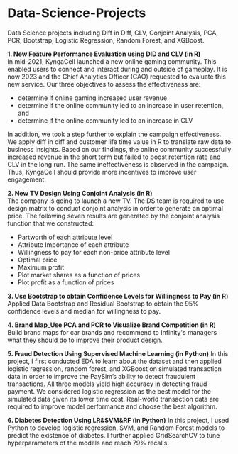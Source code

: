 # Data-Science-Projects
Data Science projects including Diff in Diff, CLV, Conjoint Analysis, PCA, PCR, Bootstrap, Logistic Regression, Random Forest, and XGBoost.

**1. New Feature Performance Evaluation using DID and CLV (in R)** <br>
In mid-2021, KyngaCell launched a new online gaming community. This enabled users to connect and interact during and outside of gameplay. It is now 2023 and the Chief Analytics Officer (CAO) requested to evaluate this new service. Our three objectives to assess the effectiveness are: 
  - determine if online gaming increased user revenue
  - determine if the online community led to an increase in user retention, and 
  - determine if the online community led to an increase in CLV

In addition, we took a step further to explain the campaign effectiveness. We apply diff in diff and customer life time value in R to translate raw data to business insights. Based on our findings, the online community successfully increased revenue in the short term but failed to boost retention rate and CLV in the long run. The same ineffectiveness is observed in the campaign. Thus, KyngaCell should provide more incentives to improve user engagement. 

**2. New TV Design Using Conjoint Analysis (in R)** <br>
The company is going to launch a new TV. The DS team is required to use design matrix to conduct conjoint analysis in order to generate an optimal price. The following seven results are generated by the conjoint analysis function that we constructed: 
  - Partworth of each attribute level
  - Attribute Importance of each attribute
  - Willingness to pay for each non-price attribute level
  - Optimal price
  - Maximum profit
  - Plot market shares as a function of prices
  - Plot profit as a function of prices

**3. Use Bootstrap to obtain Confidence Levels for Willingness to Pay (in R)** <br>
Applied Data Bootstrap and Residual Bootstrap to obtain the 95% confidence levels and median for willingness to pay.

**4. Brand Map_Use PCA and PCR to Visualize Brand Competition (in R)** <br>
Build brand maps for car brands and recommend to Infinity's managers what they should do to improve their product design.

**5. Fraud Detection Using Supervised Machine Learning (in Python)**
In this project, I first conducted EDA to learn about the dataset and then applied logistic regression, random forest, and XGBoost on simulated transaction data in order to improve the PaySim’s ability to detect fraudulent transactions. All three models yield high accuracy in detecting fraud payment. We considered logistic regression as the best model for the simulated data given its lower time cost. Real-world transaction data are required to improve model performance and choose the best algorithm.

**6. Diabetes Detection Using LR&SVM&RF (in Python)**
In this project, I used Python to develop logistic regression, SVM, and Random Forest models to predict the existence of diabetes. I further applied GridSearchCV to tune hyperparameters of the models and reach 79% recalls.
